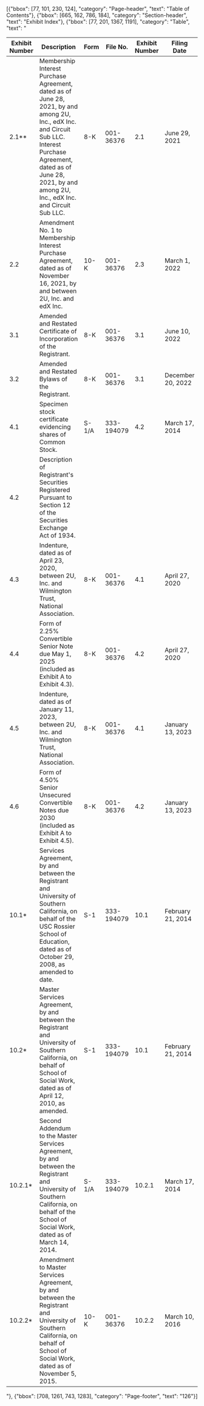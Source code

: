 [{"bbox": [77, 101, 230, 124], "category": "Page-header", "text": "Table of Contents"}, {"bbox": [665, 162, 786, 184], "category": "Section-header", "text": "Exhibit Index"}, {"bbox": [77, 201, 1367, 1191], "category": "Table", "text": "<table><thead><tr><th>Exhibit Number</th><th>Description</th><th>Form</th><th>File No.</th><th>Exhibit Number</th><th>Filing Date</th><th>Filed/Furnished Herewith</th></tr></thead><tbody><tr><td>2.1**</td><td>Membership Interest Purchase Agreement, dated as of June 28, 2021, by and among 2U, Inc., edX Inc. and Circuit Sub LLC. Interest Purchase Agreement, dated as of June 28, 2021, by and among 2U, Inc., edX Inc. and Circuit Sub LLC.</td><td>8-K</td><td>001-36376</td><td>2.1</td><td>June 29, 2021</td><td></td></tr><tr><td>2.2</td><td>Amendment No. 1 to Membership Interest Purchase Agreement, dated as of November 16, 2021, by and between 2U, Inc. and edX Inc.</td><td>10-K</td><td>001-36376</td><td>2.3</td><td>March 1, 2022</td><td></td></tr><tr><td>3.1</td><td>Amended and Restated Certificate of Incorporation of the Registrant.</td><td>8-K</td><td>001-36376</td><td>3.1</td><td>June 10, 2022</td><td></td></tr><tr><td>3.2</td><td>Amended and Restated Bylaws of the Registrant.</td><td>8-K</td><td>001-36376</td><td>3.1</td><td>December 20, 2022</td><td></td></tr><tr><td>4.1</td><td>Specimen stock certificate evidencing shares of Common Stock.</td><td>S-1/A</td><td>333-194079</td><td>4.2</td><td>March 17, 2014</td><td></td></tr><tr><td>4.2</td><td>Description of Registrant's Securities Registered Pursuant to Section 12 of the Securities Exchange Act of 1934.</td><td></td><td></td><td></td><td></td><td>X</td></tr><tr><td>4.3</td><td>Indenture, dated as of April 23, 2020, between 2U, Inc. and Wilmington Trust, National Association.</td><td>8-K</td><td>001-36376</td><td>4.1</td><td>April 27, 2020</td><td></td></tr><tr><td>4.4</td><td>Form of 2.25% Convertible Senior Note due May 1, 2025 (included as Exhibit A to Exhibit 4.3).</td><td>8-K</td><td>001-36376</td><td>4.2</td><td>April 27, 2020</td><td></td></tr><tr><td>4.5</td><td>Indenture, dated as of January 11, 2023, between 2U, Inc. and Wilmington Trust, National Association.</td><td>8-K</td><td>001-36376</td><td>4.1</td><td>January 13, 2023</td><td></td></tr><tr><td>4.6</td><td>Form of 4.50% Senior Unsecured Convertible Notes due 2030 (included as Exhibit A to Exhibit 4.5).</td><td>8-K</td><td>001-36376</td><td>4.2</td><td>January 13, 2023</td><td></td></tr><tr><td>10.1*</td><td>Services Agreement, by and between the Registrant and University of Southern California, on behalf of the USC Rossier School of Education, dated as of October 29, 2008, as amended to date.</td><td>S-1</td><td>333-194079</td><td>10.1</td><td>February 21, 2014</td><td></td></tr><tr><td>10.2*</td><td>Master Services Agreement, by and between the Registrant and University of Southern California, on behalf of School of Social Work, dated as of April 12, 2010, as amended.</td><td>S-1</td><td>333-194079</td><td>10.1</td><td>February 21, 2014</td><td></td></tr><tr><td>10.2.1*</td><td>Second Addendum to the Master Services Agreement, by and between the Registrant and University of Southern California, on behalf of the School of Social Work, dated as of March 14, 2014.</td><td>S-1/A</td><td>333-194079</td><td>10.2.1</td><td>March 17, 2014</td><td></td></tr><tr><td>10.2.2*</td><td>Amendment to Master Services Agreement, by and between the Registrant and University of Southern California, on behalf of School of Social Work, dated as of November 5, 2015.</td><td>10-K</td><td>001-36376</td><td>10.2.2</td><td>March 10, 2016</td><td></td></tr></tbody></table>"}, {"bbox": [708, 1261, 743, 1283], "category": "Page-footer", "text": "126"}]